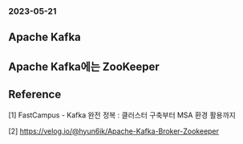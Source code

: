### 2023-05-21

## **Apache Kafka**
Apache Kafka에는 ZooKeeper
---

Reference 
---
[1] FastCampus - Kafka 완전 정복 : 클러스터 구축부터 MSA 환경 활용까지

[2] https://velog.io/@hyun6ik/Apache-Kafka-Broker-Zookeeper